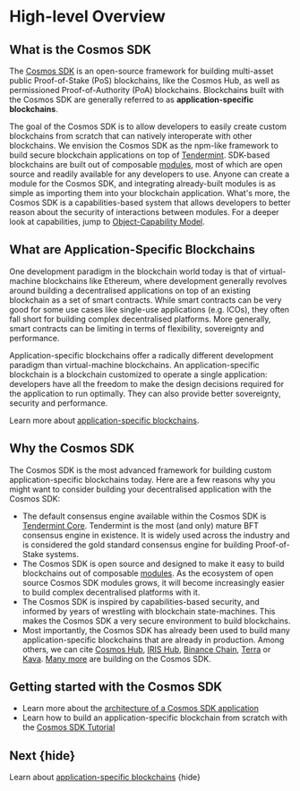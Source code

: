<!--
order: 1
-->

# High-level Overview

## What is the Cosmos SDK

The [Cosmos SDK](https://github.com/cosmos/cosmos-sdk) is an open-source framework for building multi-asset public Proof-of-Stake (PoS) <df value="blockchain">blockchains</df>, like the Cosmos Hub, as well as permissioned Proof-of-Authority (PoA) blockchains. Blockchains built with the Cosmos SDK are generally referred to as **application-specific blockchains**.

The goal of the Cosmos SDK is to allow developers to easily create custom blockchains from scratch that can natively interoperate with other blockchains. We envision the Cosmos SDK as the npm-like framework to build secure blockchain applications on top of [Tendermint](https://github.com/tendermint/tendermint). SDK-based blockchains are built out of composable [modules](../building-modules/intro.md), most of which are open source and readily available for any developers to use. Anyone can create a module for the Cosmos SDK, and integrating already-built modules is as simple as importing them into your blockchain application. What's more, the Cosmos SDK is a capabilities-based system that allows developers to better reason about the security of interactions between modules. For a deeper look at capabilities, jump to [Object-Capability Model](../core/ocap.md).

## What are Application-Specific Blockchains

One development paradigm in the blockchain world today is that of virtual-machine blockchains like Ethereum, where development generally revolves around building a decentralised applications on top of an existing blockchain as a set of smart contracts. While smart contracts can be very good for some use cases like single-use applications (e.g. ICOs), they often fall short for building complex decentralised platforms. More generally, smart contracts can be limiting in terms of flexibility, sovereignty and performance.

Application-specific blockchains offer a radically different development paradigm than virtual-machine blockchains. An application-specific blockchain is a blockchain customized to operate a single application: developers have all the freedom to make the design decisions required for the application to run optimally. They can also provide better sovereignty, security and performance.

Learn more about [application-specific blockchains](./why-app-specific.md).

## Why the Cosmos SDK

The Cosmos SDK is the most advanced framework for building custom application-specific blockchains today. Here are a few reasons why you might want to consider building your decentralised application with the Cosmos SDK:

* The default consensus engine available within the Cosmos SDK is [Tendermint Core](https://github.com/tendermint/tendermint). Tendermint is the most (and only) mature BFT consensus engine in existence. It is widely used across the industry and is considered the gold standard consensus engine for building Proof-of-Stake systems.
* The Cosmos SDK is open source and designed to make it easy to build blockchains out of composable [modules](../../x/). As the ecosystem of open source Cosmos SDK modules grows, it will become increasingly easier to build complex decentralised platforms with it.
* The Cosmos SDK is inspired by capabilities-based security, and informed by years of wrestling with blockchain state-machines. This makes the Cosmos SDK a very secure environment to build blockchains.
* Most importantly, the Cosmos SDK has already been used to build many application-specific blockchains that are already in production. Among others, we can cite [Cosmos Hub](https://hub.cosmos.network), [IRIS Hub](https://irisnet.org), [Binance Chain](https://docs.binance.org/), [Terra](https://terra.money/) or [Kava](https://www.kava.io/). [Many more](https://cosmos.network/ecosystem) are building on the Cosmos SDK.

## Getting started with the Cosmos SDK

* Learn more about the [architecture of a Cosmos SDK application](./sdk-app-architecture.md)
* Learn how to build an application-specific blockchain from scratch with the [Cosmos SDK Tutorial](https://cosmos.network/docs/tutorial)

## Next {hide}

Learn about [application-specific blockchains](./why-app-specific.md) {hide}
